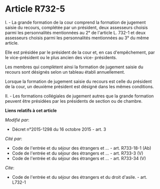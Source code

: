 # Article R732-5

I. - La grande formation de la cour comprend la formation de jugement saisie du recours, complétée par un président, deux
assesseurs choisis parmi les personnalités mentionnées au 2° de l'article L. 732-1 et deux assesseurs choisis parmi les
personnalités mentionnées au 3° du même article. 

Elle est présidée par le président de la cour et, en cas d'empêchement, par le vice-président ou le plus ancien des vice-
présidents. 

Les membres qui complètent ainsi la formation de jugement saisie du recours sont désignés selon un tableau établi
annuellement. 

Lorsque la formation de jugement saisie du recours est celle du président de la cour, un deuxième président est désigné dans
les mêmes conditions.

II. - Les formations collégiales de jugement autres que la grande formation peuvent être présidées par les présidents de
section ou de chambre.

**Liens relatifs à cet article**

_Modifié par_:

  - Décret n°2015-1298 du 16 octobre 2015 - art. 3

_Cité par_:

  - Code de l'entrée et du séjour des étrangers et ... - art. R733-18-1 (Ab)
  - Code de l'entrée et du séjour des étrangers et ... - art. R733-3 (V)
  - Code de l'entrée et du séjour des étrangers et ... - art. R733-34 (V)

_Cite_:

  - Code de l'entrée et du séjour des étrangers et du droit d'asile. - art. L732-1
